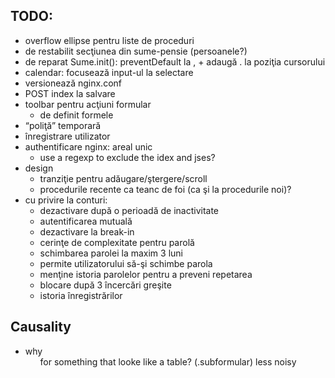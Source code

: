 TODO:
-----

* overflow ellipse pentru liste de proceduri
* de restabilit secţiunea din sume-pensie (persoanele?)
* de reparat Sume.init(): preventDefault la , + adaugă . la poziţia cursorului
* calendar: focusează input-ul la selectare
* versionează nginx.conf
* POST index la salvare
* toolbar pentru acţiuni formular
  * de definit formele
* “poliţă” temporară
* înregistrare utilizator
* authentificare nginx: areal unic
  * use a regexp to exclude the idex and jses?
* design
  * tranziţie pentru adăugare/ştergere/scroll
  * procedurile recente ca teanc de foi (ca şi la procedurile noi)?
* cu privire la conturi:
  * dezactivare după o perioadă de inactivitate
  * autentificarea mutuală
  * dezactivare la break-in
  * cerinţe de complexitate pentru parolă
  * schimbarea parolei la maxim 3 luni
  * permite utilizatorului să-şi schimbe parola
  * menţine istoria parolelor pentru a preveni repetarea
  * blocare după 3 încercări greşite
  * istoria înregistrărilor

Causality
---------

* why <ol> for something that looke like a table? (.subformular)
  less noisy

